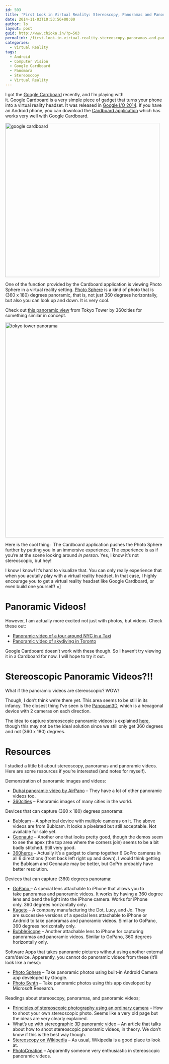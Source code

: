 ```yaml
---
id: 503
title: 'First Look in Virtual Reality: Stereoscopy, Panoramas and Panoramic Videos'
date: 2014-11-03T10:53:56+00:00
author: lo
layout: post
guid: http://www.chioka.in/?p=503
permalink: /first-look-in-virtual-reality-stereoscopy-panoramas-and-panoramic-videos/
categories:
  - Virtual Reality
tags:
  - Android
  - Computer Vision
  - Google Cardboard
  - Panomara
  - Stereoscopy
  - Virtual Reality
---
```

I got the <a href="http://g.co/cardboard" target="_blank">Google Cardboard</a> recently, and I&#8217;m playing with it. Google Cardboard is a very simple piece of gadget that turns your phone into a virtual reality headset. It was released in <a href="https://www.google.com/events/io" target="_blank">Google I/O 2014</a>. If you have an Android phone, you can download the <a href="https://play.google.com/store/apps/details?id=com.google.samples.apps.cardboarddemo&hl=en" target="_blank">Cardboard application</a> which has works very well with Google Cardboard.

[<img class="aligncenter size-full wp-image-505" src="http://www.chioka.in/wp-content/uploads/2014/11/google-cardboard.jpg" alt="google cardboard" width="490" height="490" srcset="/wp-content/uploads/2014/11/google-cardboard.jpg 490w, /wp-content/uploads/2014/11/google-cardboard-150x150.jpg 150w" sizes="(max-width: 490px) 100vw, 490px" />](http://www.chioka.in/wp-content/uploads/2014/11/google-cardboard.jpg)

One of the function provided by the Cardboard application is viewing Photo Sphere in a virtual reality setting. <a href="https://www.google.com/maps/about/contribute/photosphere/" target="_blank">Photo Sphere</a> is a kind of photo that is (360 x 180) degrees panoramic, that is, not just 360 degrees horizontally, but also you can look up and down. It is very cool.

Check out <a href="http://360gigapixels.com/tokyo-tower-panorama-photo/" target="_blank">this panoramic view</a> from Tokyo Tower by 360cities for something similar in concept.

[<img class="aligncenter size-full wp-image-506" src="http://www.chioka.in/wp-content/uploads/2014/11/tokyo-tower-panorama.png" alt="tokyo tower panorama" width="1353" height="683" srcset="/wp-content/uploads/2014/11/tokyo-tower-panorama.png 1353w, /wp-content/uploads/2014/11/tokyo-tower-panorama-580x292.png 580w, /wp-content/uploads/2014/11/tokyo-tower-panorama-940x474.png 940w, /wp-content/uploads/2014/11/tokyo-tower-panorama-624x314.png 624w" sizes="(max-width: 1353px) 100vw, 1353px" />](http://www.chioka.in/wp-content/uploads/2014/11/tokyo-tower-panorama.png)

Here is the cool thing:  The Cardboard application pushes the Photo Sphere further by putting you in an immersive experience. The experience is as if you&#8217;re at the scene looking around _in person_. Yes, I know it&#8217;s not stereoscopic, but hey!

I know I know! It&#8217;s hard to visualize that. You can only really experience that when you acutally play with a virtual reality headset. In that case, I highly encourage you to get a virtual reality headset like Google Cardboard, or even build one yourself! =]

# Panoramic Videos!

However, I am actually more excited not just with photos, but videos. Check these out:

  * <a href="http://www.bubl.io/experiences/648c1828-17dc-48b6-b7c1-4f859389f66b" target="_blank">Panoramic video of a tour around NYC in a Taxi</a>
  * <a href="http://www.bubl.io/experiences/ca20efe4-925e-458f-826f-4c7cb77d2e39" target="_blank">Panoramic video of skydiving in Toronto</a>

Google Cardboard doesn&#8217;t work with these though. So I haven&#8217;t try viewing it in a Cardboard for now. I will hope to try it out.

# Stereoscopic Panoramic Videos?!!

What if the panoramic videos are stereoscopic? WOW!

Though, I don&#8217;t think we&#8217;re there yet. This area seems to be still in its infancy. The closest thing I&#8217;ve seen is the <a href="http://www.panocam3d.com/" target="_blank">Panocam3D</a>, which is a hexagonal device with 2 cameras on each direction.

The idea to capture stereoscopic panoramic videos is explained <a href="http://www.video-stitch.com/whats-stereographic-3d-panoramic-video/" target="_blank">here</a>, though this may not be the ideal solution since we still only get 360 degrees and not (360 x 180) degrees.

# Resources

I studied a little bit about stereoscopy, panoramas and panoramic videos. Here are some resources if you&#8217;re interested (and notes for myself).

Demonstration of panoramic images and videos:

  * <a href="http://video.airpano.com/Video-Dubai-UAE/video-normal-en.html" target="_blank">Dubai panoramic video by AirPano</a> &#8211; They have a lot of other panoramic videos too.
  * <a href="http://www.360cities.net/" target="_blank">360cities</a> &#8211; Panoramic images of many cities in the world.

Devices that can capture (360 x 180) degrees panorama:

  * <a href="http://www.bublcam.com" target="_blank">Bublcam</a> &#8211; A spherical device with multiple cameras on it. The above videos are from Bublcam. It looks a pixelated but still acceptable. Not available for sale yet.
  * <a href="http://geonaute.com" target="_blank">Geonaute</a> &#8211; Another one that looks pretty good, though the demos seem to see the apex (the top area where the corners join) seems to be a bit badly stitched. Still very good.
  * <a href="http://www.360heros.com/" target="_blank">360heros</a> &#8211; Actually it&#8217;s a gadget to clamp together 6 GoPro cameras in all 6 directions (front back left right up and down). I would think getting the Bublcam and Geonaute may be better, but GoPro probably have better resolution.

Devices that can capture (360) degrees panorama:

  * <a href="http://www.gopano.com" target="_blank">GoPano </a>&#8211; A special lens attachable to iPhone that allows you to take panoramas and panoramic videos. It works by having a 360 degree lens and bend the light into the iPhone camera. Works for iPhone only. 360 degrees horizontally only.
  * <a href="http://kogeto.com/" target="_blank">Kageto</a> &#8211; A company manufacturing the Dot, Lucy, and Jo. They are successive versions of a special lens attachable to iPhone or Android to take panoramas and panoramic videos. Similar to GoPano, 360 degrees horizontally only.
  * <a href="www.bubblescope.com" target="_blank">BubbleScope</a> &#8211; Another attachable lens to iPhone for capturing panoramas and panoramic videos. Similar to GoPano, 360 degrees horizontally only.

Software Apps that takes panoramic pictures without using another external cam/device. Apparently, you cannot do panoramic videos from these (it&#8217;ll look like a mess):

  * <a href="https://www.google.com/maps/about/contribute/photosphere/" target="_blank">Photo Sphere</a> &#8211; Take panoramic photos using built-in Android Camera app developed by Google.
  * <a href="http://www.photosynth.net" target="_blank">Photo Synth</a> &#8211; Take panoramic photos using this app developed by Microsoft Research.

Readings about stereoscopy, panoramas, and panoramic videos;

  * <a href="http://nzphoto.tripod.com/stereo/3dtake/" target="_blank">Principles of stereoscopic photography using an ordinary camera</a> &#8211; How to shoot your own stereoscopic photo. Seems like a very old page but the ideas are very clearly explained.
  * <a href="http://www.video-stitch.com/whats-stereographic-3d-panoramic-video/" target="_blank">What’s up with stereographic 3D panoramic video</a> &#8211; An article that talks about how to shoot stereoscopic panoramic videos, in theory. We don&#8217;t know if this is the best way though.
  * <a href="http://en.wikipedia.org/wiki/Stereoscopy" target="_blank">Stereoscopy on Wikipedia</a> &#8211; As usual, Wikipedia is a good place to look at.
  * <a href="http://photocreations.ca/3D/index.html" target="_blank">PhotoCreation</a> &#8211; Apparently someone very enthusiastic in stereoscopic panoramic videos.